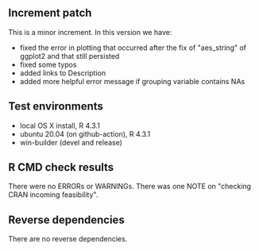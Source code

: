 ## Increment patch
This is a minor increment. In this version we have:
- fixed the error in plotting that occurred after the fix of "aes_string" of ggplot2
  and that still persisted
- fixed some typos
- added links to Description
- added more helpful error message if grouping variable contains NAs

## Test environments
* local OS X install, R 4.3.1
* ubuntu 20.04 (on github-action), R 4.3.1
* win-builder (devel and release)

## R CMD check results
There were no ERRORs or WARNINGs.
There was one NOTE on "checking CRAN incoming feasibility".

## Reverse dependencies
There are no reverse dependencies.
